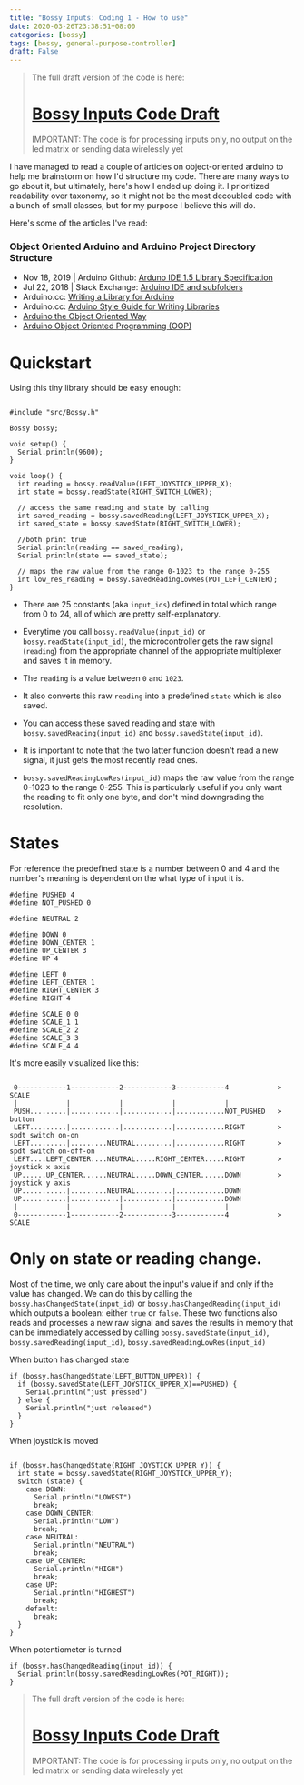 ```yaml
---
title: "Bossy Inputs: Coding 1 - How to use"
date: 2020-03-26T23:38:51+08:00
categories: [bossy]
tags: [bossy, general-purpose-controller]
draft: False
---
```


>The full draft version of the code is here:
># [Bossy Inputs Code Draft](https://github.com/mithi/algorithm-playground/tree/master/bossy)
>IMPORTANT: The code is for processing inputs only, no output on the led matrix or sending data wirelessly yet

I have managed to read a couple of articles on object-oriented arduino to help me brainstorm on
how I'd structure my code. There are many ways to go about it, but ultimately, here's
how I ended up doing it. I prioritized readability over taxonomy, so it might not be
the most decoubled code with a bunch of small classes, but for my purpose I believe this will do.

Here's some of the articles I've read:

### Object Oriented Arduino and Arduino Project Directory Structure
- Nov 18, 2019 | Arduino Github: [Arduno IDE 1.5 Library Specification](https://github.com/arduino/Arduino/wiki/Arduino-IDE-1.5%3a-Library-specification)
- Jul 22, 2018 | Stack Exchange: [Arduino IDE and subfolders](https://arduino.stackexchange.com/questions/54651/arduino-ide-and-subfolders)
- Arduino.cc: [Writing a Library for Arduino](https://www.arduino.cc/en/Hacking/libraryTutorial)
- Arduino.cc: [Arduino Style Guide for Writing Libraries](https://www.arduino.cc/en/Reference/APIStyleGuide)
- [Arduino the Object Oriented Way](http://paulmurraycbr.github.io/ArduinoTheOOWay.html)
- [Arduino Object Oriented Programming (OOP)](https://roboticsbackend.com/arduino-object-oriented-programming-oop/)

# Quickstart

Using this tiny library should be easy enough:

```arduino

#include "src/Bossy.h"

Bossy bossy;

void setup() {
  Serial.println(9600);
}

void loop() {
  int reading = bossy.readValue(LEFT_JOYSTICK_UPPER_X);
  int state = bossy.readState(RIGHT_SWITCH_LOWER);

  // access the same reading and state by calling
  int saved_reading = bossy.savedReading(LEFT_JOYSTICK_UPPER_X);
  int saved_state = bossy.savedState(RIGHT_SWITCH_LOWER);

  //both print true
  Serial.println(reading == saved_reading);
  Serial.println(state == saved_state);

  // maps the raw value from the range 0-1023 to the range 0-255
  int low_res_reading = bossy.savedReadingLowRes(POT_LEFT_CENTER);
}

```

- There are 25 constants (aka `input_ids`) defined in total which range from 0 to 24, all of which are pretty self-explanatory.

- Everytime you call `bossy.readValue(input_id)` or `bossy.readState(input_id)`, the microcontroller gets the raw signal (`reading`) from
the appropriate channel of the appropriate multiplexer and saves it in memory.

- The `reading` is a value between `0` and `1023`.

- It also converts this raw `reading` into a predefined `state` which is also saved.

- You can access these saved reading and state with `bossy.savedReading(input_id)` and `bossy.savedState(input_id)`.

- It is important to note that the two latter function doesn't read a new signal,
it just gets the most recently read ones.

- `bossy.savedReadingLowRes(input_id)` maps the raw value from the range 0-1023 to the range 0-255. This is particularly useful
if you only want the reading to fit only one byte, and don't mind downgrading the resolution.

# States

For reference the predefined state is a number between 0 and 4 and the number's meaning is dependent on
the what type of input it is.

```arduino
#define PUSHED 4
#define NOT_PUSHED 0

#define NEUTRAL 2

#define DOWN 0
#define DOWN_CENTER 1
#define UP_CENTER 3
#define UP 4

#define LEFT 0
#define LEFT_CENTER 1
#define RIGHT_CENTER 3
#define RIGHT 4

#define SCALE_0 0
#define SCALE_1 1
#define SCALE_2 2
#define SCALE_3 3
#define SCALE_4 4
```

It's more easily visualized like this:
```

 0------------1------------2------------3------------4            > SCALE
 |            |            |            |            |
 PUSH.........|............|............|............NOT_PUSHED   > button
 LEFT.........|............|............|............RIGHT        > spdt switch on-on
 LEFT.........|.........NEUTRAL.........|............RIGHT        > spdt switch on-off-on
 LEFT....LEFT_CENTER....NEUTRAL.....RIGHT_CENTER.....RIGHT        > joystick x axis
 UP......UP_CENTER......NEUTRAL.....DOWN_CENTER......DOWN         > joystick y axis
 UP...........|.........NEUTRAL.........|............DOWN
 UP...........|............|............|............DOWN
 |            |            |            |            |
 0------------1------------2------------3------------4            > SCALE

```

# Only on state or reading change.

Most of the time, we only care about the input's value if and only if
the value has changed. We can do this by calling the `bossy.hasChangedState(input_id)` or `bossy.hasChangedReading(input_id)`
which outputs a boolean: either `true` or `false`. These two functions also reads and processes a new raw signal
and saves the results in memory that can be immediately accessed by calling `bossy.savedState(input_id)`,
`bossy.savedReading(input_id)`, `bossy.savedReadingLowRes(input_id)`

When button has changed state
```arduino
if (bossy.hasChangedState(LEFT_BUTTON_UPPER)) {
  if (bossy.savedState(LEFT_JOYSTICK_UPPER_X)==PUSHED) {
    Serial.println("just pressed")
  } else {
    Serial.println("just released")
  }
}
```

When joystick is moved
```arduino

if (bossy.hasChangedState(RIGHT_JOYSTICK_UPPER_Y)) {
  int state = bossy.savedState(RIGHT_JOYSTICK_UPPER_Y);
  switch (state) {
    case DOWN:
      Serial.println("LOWEST")
      break;
    case DOWN_CENTER:
      Serial.println("LOW")
      break;
    case NEUTRAL:
      Serial.println("NEUTRAL")
      break;
    case UP_CENTER:
      Serial.println("HIGH")
      break;
    case UP:
      Serial.println("HIGHEST")
      break;
    default:
      break;
  }
}
```

When potentiometer is turned
```arduino
if (bossy.hasChangedReading(input_id)) {
  Serial.println(bossy.savedReadingLowRes(POT_RIGHT));
}
```

>The full draft version of the code is here:
># [Bossy Inputs Code Draft](https://github.com/mithi/algorithm-playground/tree/master/bossy)
>IMPORTANT: The code is for processing inputs only, no output on the led matrix or sending data wirelessly yet




